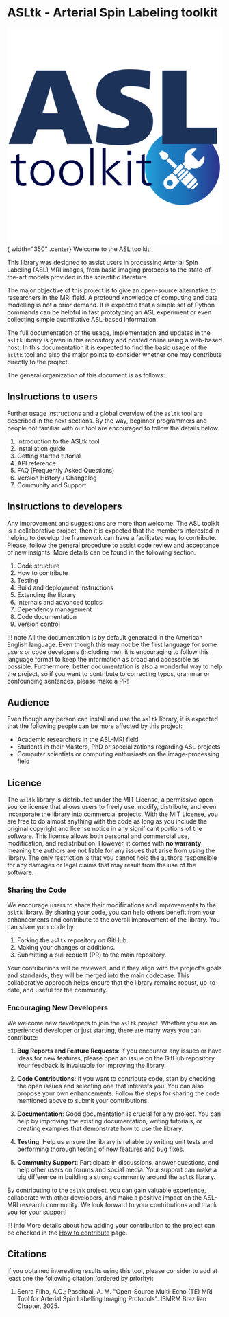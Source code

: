 # ASLtk - Arterial Spin Labeling toolkit

![project logo](assets/asltk-logo.png){ width="350" .center}
Welcome to the ASL toolkit!

This library was designed to assist users in processing Arterial Spin Labeling (ASL) MRI images, from basic imaging protocols to the state-of-the-art models provided in the scientific literature.

The major objective of this project is to give an open-source alternative to researchers in the MRI field. A profound knowledge of computing and data modelling is not a prior demand. It is expected that a simple set of Python commands can be helpful in fast prototyping an ASL experiment or even collecting simple quantitative ASL-based information.

The full documentation of the usage, implementation and updates in the `asltk` library is given in this repository and posted online using a web-based host. In this documentation it is expected to find the basic usage of the `asltk` tool and also the major points to consider whether one may contribute directly to the project.

The general organization of this document is as follows:

## Instructions to users

Further usage instructions and a global overview of the `asltk` tool are described in the next sections. By the way, beginner programmers and people not familiar with our tool are encouraged to follow the details below.

1. Introduction to the ASLtk tool
2. Installation guide
3. Getting started tutorial
4. API reference
5. FAQ (Frequently Asked Questions)
6. Version History / Changelog
7. Community and Support

## Instructions to developers

Any improvement and suggestions are more than welcome. The ASL toolkit is a collaborative project, then it is expected that the members interested in helping to develop the framework can have a facilitated way to contribute. Please, follow the general procedure to assist code review and acceptance of new insights. More details can be found in the following section.

1. Code structure
2. How to contribute
3. Testing
4. Build and deployment instructions
5. Extending the library
6. Internals and advanced topics
7. Dependency management
8. Code documentation
9. Version control


!!! note
    All the documentation is by default generated in the American English language. Even though this may not be the first language for some users or code developers (including me), it is encouraging to follow this language format to keep the information as broad and accessible as possible. Furthermore, better documentation is also a wonderful way to help the project, so if you want to contribute to correcting typos, grammar or confounding sentences, please make a PR!


## Audience 

Even though any person can install and use the `asltk` library, it is expected that the following people can be more affected by this project:

* Academic researchers in the ASL-MRI field
* Students in their Masters, PhD or specializations regarding ASL projects
* Computer scientists or computing enthusiasts on the image-processing field

## Licence

The `asltk` library is distributed under the MIT License, a permissive open-source license that allows users to freely use, modify, distribute, and even incorporate the library into commercial projects. With the MIT License, you are free to do almost anything with the code as long as you include the original copyright and license notice in any significant portions of the software. This license allows both personal and commercial use, modification, and redistribution. However, it comes with **no warranty**, meaning the authors are not liable for any issues that arise from using the library. The only restriction is that you cannot hold the authors responsible for any damages or legal claims that may result from the use of the software.

### Sharing the Code

We encourage users to share their modifications and improvements to the `asltk` library. By sharing your code, you can help others benefit from your enhancements and contribute to the overall improvement of the library. You can share your code by:

1. Forking the `asltk` repository on GitHub.
2. Making your changes or additions.
3. Submitting a pull request (PR) to the main repository.

Your contributions will be reviewed, and if they align with the project's goals and standards, they will be merged into the main codebase. This collaborative approach helps ensure that the library remains robust, up-to-date, and useful for the community.

### Encouraging New Developers

We welcome new developers to join the `asltk` project. Whether you are an experienced developer or just starting, there are many ways you can contribute:

1. **Bug Reports and Feature Requests**: If you encounter any issues or have ideas for new features, please open an issue on the GitHub repository. Your feedback is invaluable for improving the library.

2. **Code Contributions**: If you want to contribute code, start by checking the open issues and selecting one that interests you. You can also propose your own enhancements. Follow the steps for sharing the code mentioned above to submit your contributions.

3. **Documentation**: Good documentation is crucial for any project. You can help by improving the existing documentation, writing tutorials, or creating examples that demonstrate how to use the library.

4. **Testing**: Help us ensure the library is reliable by writing unit tests and performing thorough testing of new features and bug fixes.

5. **Community Support**: Participate in discussions, answer questions, and help other users on forums and social media. Your support can make a big difference in building a strong community around the `asltk` library.

By contributing to the `asltk` project, you can gain valuable experience, collaborate with other developers, and make a positive impact on the ASL-MRI research community. We look forward to your contributions and thank you for your support!

!!! info
    More details about how adding your contribution to the project can be checked in the [How to contribute](/contribute) page.


## Citations

If you obtained interesting results using this tool, please consider to add at least one the following citation (ordered by priority):

1. Senra Filho, A.C.; Paschoal, A. M. "Open-Source Multi-Echo (TE) MRI Tool for Arterial Spin Labelling Imaging Protocols". ISMRM Brazilian Chapter, 2025.